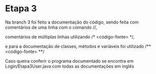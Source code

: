 # Etapa 3
Na branch 3 foi feito a documentação do código, sendo feita com comentários de uma linha com o comando //,

comentários de múltiplas linhas utilizando /* <código-fonte> */, 

e para a documentação de classes, métodos e variáveis foi utilizado /** <código-fonte> **/ 

Caso queira conferir o programa documentado se encontra em Login/Etapa3User.java
com todas as documentações em inglês
